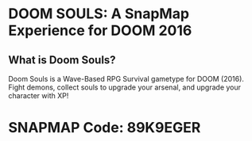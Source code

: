 # DOOM SOULS: A SnapMap Experience for DOOM 2016
## What is Doom Souls?
Doom Souls is a Wave-Based RPG Survival gametype for DOOM (2016). Fight demons, collect souls to upgrade your arsenal, and upgrade your character with XP!
# SNAPMAP Code: 89K9EGER
